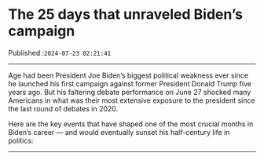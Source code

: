 # The 25 days that unraveled Biden’s campaign

Published :`2024-07-23 02:21:41`

---

Age had been President Joe Biden’s biggest political weakness ever since he launched his first campaign against former President Donald Trump five years ago. But his faltering debate performance on June 27 shocked many Americans in what was their most extensive exposure to the president since the last round of debates in 2020.

Here are the key events that have shaped one of the most crucial months in Biden’s career — and would eventually sunset his half-century life in politics:

---


